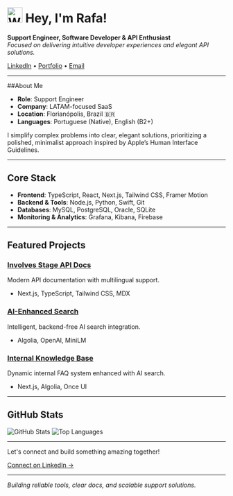 # <img src="https://raw.githubusercontent.com/Tarikul-Islam-Anik/Animated-Fluent-Emojis/master/Emojis/Hand%20gestures/Waving%20Hand.png" alt="Waving Hand" width="35" height="35" /> Hey, I'm Rafa!

**Support Engineer, Software Developer & API Enthusiast**<br />
*Focused on delivering intuitive developer experiences and elegant API solutions.*

[LinkedIn](https://linkedin.com/in/rafactxr) • [Portfolio](https://rafactx.dev) • [Email](mailto:rafael@nerdstack.dev)

---

##About Me

* **Role**: Support Engineer
* **Company**: LATAM-focused SaaS
* **Location**: Florianópolis, Brazil 🇧🇷
* **Languages**: Portuguese (Native), English (B2+)

I simplify complex problems into clear, elegant solutions, prioritizing a polished, minimalist approach inspired by Apple’s Human Interface Guidelines.

---

## Core Stack

* **Frontend**: TypeScript, React, Next.js, Tailwind CSS, Framer Motion
* **Backend & Tools**: Node.js, Python, Swift, Git
* **Databases**: MySQL, PostgreSQL, Oracle, SQLite
* **Monitoring & Analytics**: Grafana, Kibana, Firebase

---

## Featured Projects

### [Involves Stage API Docs](https://github.com/rafactx/api-docs-involves-stage)

Modern API documentation with multilingual support.

* Next.js, TypeScript, Tailwind CSS, MDX

### [AI-Enhanced Search](https://github.com/rafactx/involves-mind)

Intelligent, backend-free AI search integration.

* Algolia, OpenAI, MiniLM

### [Internal Knowledge Base](https://github.com/rafactx/faq-support-team)

Dynamic internal FAQ system enhanced with AI search.

* Next.js, Algolia, Once UI

---

## GitHub Stats

![GitHub Stats](https://github-readme-stats.vercel.app/api?username=rafactx\&show_icons=true\&theme=react\&hide_border=true)
![Top Languages](https://github-readme-stats.vercel.app/api/top-langs/?username=rafactx\&layout=compact\&theme=react\&hide_border=true)

---

Let's connect and build something amazing together!

[Connect on LinkedIn →](https://linkedin.com/in/rafactxr)

---

*Building reliable tools, clear docs, and scalable support solutions.* 

